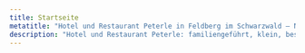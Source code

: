 ```yaml
---
title: Startseite
metatitle: "Hotel und Restaurant Peterle in Feldberg im Schwarzwald – Natur pur."
description: "Hotel und Restaurant Peterle: familiengeführt, klein, besonders - für eine Auszeit, Wellness, Wandern - mit frischer, regionaler Küche."
---
```

